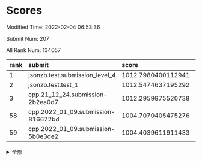 # Scores

Modified Time: 2022-02-04 06:53:36

Submit Num: 207

All Rank Num: 134057

| rank |               submit               |       score        |       sigma        | pk_num |
| :--- | :--------------------------------- | :----------------- | :----------------- | :----- |
| 1    | jsonzb.test.submission_level_4     | 1012.7980400112941 | 0.7826814823471451 | 2592   |
| 2    | jsonzb.test.test_1                 | 1012.5474637195292 | 0.7977143588243656 | 2586   |
| 3    | cpp.21_12_24.submission-2b2ea0d7   | 1012.2959975520738 | 0.7910209456695584 | 2590   |
| 58   | cpp.2022_01_09.submission-816672bd | 1004.7070405475276 | 0.715103078103693  | 2587   |
| 59   | cpp.2022_01_09.submission-5b0e3de2 | 1004.4039611911433 | 0.7242940139827801 | 2592   |


<details>
<summary>全部</summary>

| rank |                 submit                 |       score        |       sigma        | pk_num |
| :--- | :------------------------------------- | :----------------- | :----------------- | :----- |
| 1    | jsonzb.test.submission_level_4         | 1012.7980400112941 | 0.7826814823471451 | 2592   |
| 2    | jsonzb.test.test_1                     | 1012.5474637195292 | 0.7977143588243656 | 2586   |
| 3    | cpp.21_12_24.submission-2b2ea0d7       | 1012.2959975520738 | 0.7910209456695584 | 2590   |
| 4    | gobigger.level_3.submission_level_3_48 | 1012.1559719509258 | 0.7671177214474162 | 2593   |
| 5    | gobigger.level_3.submission_level_3_18 | 1011.7533742269384 | 0.7802597485807372 | 2590   |
| 6    | gobigger.level_3.submission_level_3_16 | 1011.6352581292624 | 0.7734326628032883 | 2595   |
| 7    | gobigger.level_3.submission_level_3_26 | 1011.4120240158886 | 0.7781417111331942 | 2586   |
| 8    | gobigger.level_3.submission_level_3_46 | 1011.2027176162982 | 0.7579058781585124 | 2594   |
| 9    | gobigger.level_3.submission_level_3_49 | 1011.1931345908267 | 0.7648150099060068 | 2593   |
| 10   | gobigger.level_3.submission_level_3_38 | 1011.1898478107956 | 0.7614822335315496 | 2590   |
| 11   | gobigger.level_3.submission_level_3_41 | 1011.0966145465835 | 0.7575339057185171 | 2591   |
| 12   | gobigger.level_3.submission_level_3_14 | 1011.0892107592805 | 0.7870613291123961 | 2592   |
| 13   | gobigger.level_3.submission_level_3_3  | 1011.0813176292597 | 0.7804520680754843 | 2595   |
| 14   | gobigger.level_3.submission_level_3_0  | 1010.860903164379  | 0.7590618566445202 | 2588   |
| 15   | gobigger.level_3.submission_level_3_34 | 1010.7551965558265 | 0.7731568267662287 | 2586   |
| 16   | gobigger.level_3.submission_level_3_19 | 1010.6673235202297 | 0.7511357735026133 | 2592   |
| 17   | gobigger.level_3.submission_level_3_37 | 1010.4944626161803 | 0.7653324720624931 | 2590   |
| 18   | gobigger.level_3.submission_level_3_6  | 1010.4897917184554 | 0.7734957239707922 | 2593   |
| 19   | gobigger.level_3.submission_level_3_30 | 1010.3737544585856 | 0.7382800630140494 | 2590   |
| 20   | gobigger.level_3.submission_level_3_29 | 1010.3253344692616 | 0.7799381702205673 | 2586   |
| 21   | gobigger.level_3.submission_level_3_10 | 1010.2903784118303 | 0.7794960487404994 | 2589   |
| 22   | gobigger.level_3.submission_level_3_35 | 1010.242937225026  | 0.7507084720815148 | 2592   |
| 23   | gobigger.level_3.submission_level_3_8  | 1010.1493741873483 | 0.768909285748106  | 2587   |
| 24   | gobigger.level_3.submission_level_3_40 | 1010.1381618901885 | 0.7557205024364541 | 2588   |
| 25   | gobigger.level_3.submission_level_3_11 | 1010.0450156888409 | 0.7477996892200931 | 2591   |
| 26   | gobigger.level_3.submission_level_3_21 | 1009.9954970545266 | 0.764448705844124  | 2594   |
| 27   | gobigger.level_3.submission_level_3_5  | 1009.8903565680581 | 0.7424097713240612 | 2594   |
| 28   | gobigger.level_3.submission_level_3_45 | 1009.8750760636286 | 0.7611097107578118 | 2594   |
| 29   | gobigger.level_3.submission_level_3_9  | 1009.8404563561312 | 0.7464635367420978 | 2586   |
| 30   | gobigger.level_3.submission_level_3_25 | 1009.8192368857921 | 0.7445430030805329 | 2591   |
| 31   | gobigger.level_3.submission_level_3_15 | 1009.8047287998162 | 0.7684259689332864 | 2589   |
| 32   | gobigger.level_3.submission_level_3_31 | 1009.7975065670709 | 0.7356024211683111 | 2593   |
| 33   | gobigger.level_3.submission_level_3_24 | 1009.7642843570476 | 0.7472812070330942 | 2592   |
| 34   | gobigger.level_3.submission_level_3_39 | 1009.7327141667234 | 0.752727262594908  | 2590   |
| 35   | gobigger.level_3.submission_level_3_20 | 1009.6715742652107 | 0.7639420413847687 | 2589   |
| 36   | gobigger.level_3.submission_level_3_17 | 1009.6365175398148 | 0.7731878022865775 | 2596   |
| 37   | gobigger.level_3.submission_level_3_32 | 1009.6182831805462 | 0.7542210260893041 | 2597   |
| 38   | gobigger.level_3.submission_level_3_7  | 1009.4634771767418 | 0.7682026193860327 | 2588   |
| 39   | gobigger.level_3.submission_level_3_42 | 1009.406208705709  | 0.7384650893548612 | 2589   |
| 40   | gobigger.level_3.submission_level_3_22 | 1009.283107981708  | 0.7699032314005798 | 2589   |
| 41   | gobigger.level_3.submission_level_3_1  | 1009.2112720401594 | 0.7551611544171701 | 2591   |
| 42   | gobigger.level_3.submission_level_3_44 | 1009.1935090514315 | 0.7761003053826918 | 2595   |
| 43   | gobigger.level_3.submission_level_3_13 | 1009.1744342172719 | 0.7558063695843206 | 2589   |
| 44   | gobigger.level_3.submission_level_3_2  | 1009.1108213390789 | 0.7652332139144608 | 2592   |
| 45   | gobigger.level_3.submission_level_3_12 | 1009.1011015363069 | 0.7491515993860699 | 2592   |
| 46   | gobigger.level_3.submission_level_3_36 | 1009.0086433966211 | 0.7568923960075455 | 2590   |
| 47   | gobigger.level_3.submission_level_3_28 | 1009.0008276845175 | 0.7570556931335691 | 2590   |
| 48   | gobigger.level_3.submission_level_3_47 | 1008.982746876701  | 0.7550045224143844 | 2588   |
| 49   | gobigger.level_3.submission_level_3_4  | 1008.9190390059899 | 0.7404335016486315 | 2587   |
| 50   | gobigger.level_3.submission_level_3_43 | 1008.8930162192647 | 0.7236821694361778 | 2595   |
| 51   | gobigger.level_3.submission_level_3_23 | 1008.7163565354314 | 0.7640530525290777 | 2590   |
| 52   | gobigger.level_3.submission_level_3_33 | 1008.6765911885271 | 0.7395921782586212 | 2590   |
| 53   | gobigger.level_3.submission_level_3_27 | 1008.5599267783856 | 0.7486178594802259 | 2586   |
| 54   | gobigger.level_1.submission_level_1_43 | 1005.3170837077713 | 0.7241305082224014 | 2592   |
| 55   | gobigger.level_1.submission_level_1_27 | 1004.7671096505788 | 0.7193503889251859 | 2597   |
| 56   | gobigger.level_1.submission_level_1_45 | 1004.7597343884152 | 0.7164796028877074 | 2588   |
| 57   | gobigger.level_1.submission_level_1_15 | 1004.7209669516668 | 0.7188310421323906 | 2592   |
| 58   | cpp.2022_01_09.submission-816672bd     | 1004.7070405475276 | 0.715103078103693  | 2587   |
| 59   | cpp.2022_01_09.submission-5b0e3de2     | 1004.4039611911433 | 0.7242940139827801 | 2592   |
| 60   | gobigger.level_1.submission_level_1_3  | 1004.274330742519  | 0.720510005100086  | 2588   |
| 61   | gobigger.level_1.submission_level_1_32 | 1004.2127629542078 | 0.7196671188816763 | 2593   |
| 62   | gobigger.level_1.submission_level_1_40 | 1004.1493572771967 | 0.7160173649583179 | 2590   |
| 63   | gobigger.level_1.submission_level_1_18 | 1004.1136660469756 | 0.7203913194968931 | 2595   |
| 64   | gobigger.level_1.submission_level_1_20 | 1004.0601625630206 | 0.7260887303836892 | 2587   |
| 65   | gobigger.level_1.submission_level_1_39 | 1004.0227227124465 | 0.7245845116298639 | 2589   |
| 66   | gobigger.level_1.submission_level_1_1  | 1004.0033747859104 | 0.7129067149040726 | 2586   |
| 67   | gobigger.level_1.submission_level_1_49 | 1003.8832820598764 | 0.7242022493745269 | 2592   |
| 68   | gobigger.level_1.submission_level_1_48 | 1003.8769449790996 | 0.7221123319915477 | 2594   |
| 69   | gobigger.level_1.submission_level_1_14 | 1003.8640452289336 | 0.7198506828597587 | 2593   |
| 70   | gobigger.level_1.submission_level_1_6  | 1003.813492984118  | 0.7111209939174032 | 2593   |
| 71   | gobigger.level_1.submission_level_1_25 | 1003.7522576216635 | 0.7195493035433823 | 2590   |
| 72   | gobigger.level_1.submission_level_1_35 | 1003.7225607471319 | 0.7292433757369724 | 2587   |
| 73   | gobigger.level_1.submission_level_1_37 | 1003.6695762802538 | 0.7170769514936921 | 2595   |
| 74   | gobigger.level_1.submission_level_1_36 | 1003.6692433136262 | 0.7209735580292781 | 2592   |
| 75   | gobigger.level_1.submission_level_1_4  | 1003.6311599094163 | 0.7150603340960318 | 2586   |
| 76   | gobigger.level_1.submission_level_1_38 | 1003.6078902383426 | 0.7109301485422674 | 2592   |
| 77   | gobigger.level_1.submission_level_1_12 | 1003.5073758245192 | 0.712542592062831  | 2589   |
| 78   | gobigger.level_1.submission_level_1_47 | 1003.459354961472  | 0.7218662285037686 | 2589   |
| 79   | gobigger.level_1.submission_level_1_5  | 1003.4538556120629 | 0.7161045015735652 | 2592   |
| 80   | gobigger.level_1.submission_level_1_8  | 1003.409406103626  | 0.7070373292389269 | 2590   |
| 81   | gobigger.level_1.submission_level_1_31 | 1003.3488749429137 | 0.7117074472762696 | 2592   |
| 82   | gobigger.level_1.submission_level_1_16 | 1003.307320886607  | 0.7070130513364871 | 2590   |
| 83   | gobigger.level_1.submission_level_1_19 | 1003.2052267644141 | 0.7141310467934282 | 2592   |
| 84   | gobigger.level_1.submission_level_1_33 | 1003.193322140454  | 0.7133500461502243 | 2591   |
| 85   | gobigger.level_1.submission_level_1_9  | 1003.1668180638984 | 0.7239428186768228 | 2586   |
| 86   | gobigger.level_1.submission_level_1_26 | 1003.1526323178261 | 0.7158202724822598 | 2592   |
| 87   | gobigger.level_1.submission_level_1_2  | 1003.0643797485608 | 0.7037431586881828 | 2590   |
| 88   | gobigger.level_1.submission_level_1_34 | 1002.98944846399   | 0.7110144708409651 | 2592   |
| 89   | gobigger.level_1.submission_level_1_17 | 1002.8176250936986 | 0.7137606484179315 | 2591   |
| 90   | gobigger.level_1.submission_level_1_23 | 1002.7840583363952 | 0.7241103498707417 | 2587   |
| 91   | gobigger.level_1.submission_level_1_21 | 1002.7589361798507 | 0.7064703351334712 | 2589   |
| 92   | gobigger.level_1.submission_level_1_41 | 1002.7059234855615 | 0.718878680840015  | 2591   |
| 93   | gobigger.level_1.submission_level_1_24 | 1002.6268122090048 | 0.7232130321077692 | 2587   |
| 94   | gobigger.level_1.submission_level_1_11 | 1002.5954503045892 | 0.7119102729061079 | 2593   |
| 95   | gobigger.level_1.submission_level_1_44 | 1002.5272293369451 | 0.7217096861281048 | 2591   |
| 96   | gobigger.level_1.submission_level_1_28 | 1002.3861156534534 | 0.7048664170794161 | 2588   |
| 97   | gobigger.level_1.submission_level_1_22 | 1002.315673152323  | 0.7143344654015797 | 2591   |
| 98   | gobigger.level_1.submission_level_1_42 | 1002.2695216233024 | 0.7143420808488252 | 2595   |
| 99   | gobigger.level_1.submission_level_1_10 | 1002.2574615888332 | 0.7042105657066521 | 2594   |
| 100  | gobigger.level_1.submission_level_1_7  | 1002.2393399174744 | 0.704113452528824  | 2588   |
| 101  | gobigger.level_1.submission_level_1_0  | 1002.1863535721695 | 0.7222302692902328 | 2595   |
| 102  | gobigger.level_1.submission_level_1_13 | 1002.1783500736477 | 0.7092918159360685 | 2589   |
| 103  | gobigger.level_1.submission_level_1_29 | 1002.0331018789391 | 0.7163806129753628 | 2589   |
| 104  | gobigger.level_1.submission_level_1_46 | 1002.0096612676198 | 0.7142277784925345 | 2584   |
| 105  | gobigger.level_1.submission_level_1_30 | 1001.8770488615755 | 0.7225791892837612 | 2594   |
| 106  | gobigger.random.submission_random_7    | 997.8251946292373  | 0.7093349287370284 | 2592   |
| 107  | gobigger.random.submission_random_1    | 997.4393209008597  | 0.7156166955318084 | 2588   |
| 108  | gobigger.random.submission_random_10   | 997.407598151951   | 0.7037266006597688 | 2589   |
| 109  | gobigger.random.submission_random_32   | 996.9095155310235  | 0.7082375661293051 | 2592   |
| 110  | gobigger.random.submission_random_5    | 996.6920014078192  | 0.7268756044715728 | 2589   |
| 111  | gobigger.random.submission_random_49   | 996.5325481459537  | 0.7160375757096306 | 2593   |
| 112  | gobigger.random.submission_random_2    | 996.3979440810741  | 0.7138645150694221 | 2590   |
| 113  | gobigger.random.submission_random_13   | 996.3966349702148  | 0.7098697538432193 | 2591   |
| 114  | gobigger.random.submission_random_3    | 996.3940986161479  | 0.7112571883135038 | 2594   |
| 115  | gobigger.random.submission_random_11   | 996.3589163440206  | 0.7050833559317224 | 2591   |
| 116  | gobigger.random.submission_random_25   | 996.3451498509469  | 0.7122705440254472 | 2591   |
| 117  | gobigger.random.submission_random_26   | 996.2812579910427  | 0.7170926361180305 | 2600   |
| 118  | gobigger.random.submission_random_44   | 996.2562027586753  | 0.7066099994401235 | 2593   |
| 119  | gobigger.random.submission_random_47   | 996.250304013587   | 0.713792622005031  | 2592   |
| 120  | gobigger.random.submission_random_24   | 996.2064505408034  | 0.7094528725077088 | 2591   |
| 121  | gobigger.random.submission_random_18   | 996.1699551412124  | 0.7065155194827273 | 2589   |
| 122  | gobigger.random.submission_random_42   | 996.1269689313533  | 0.7215409449802717 | 2589   |
| 123  | gobigger.random.submission_random_22   | 996.1035308422379  | 0.7075092220758293 | 2589   |
| 124  | gobigger.random.submission_random_16   | 996.0070167178096  | 0.7073988193790446 | 2591   |
| 125  | gobigger.random.submission_random_6    | 996.0027321926356  | 0.704959947536345  | 2590   |
| 126  | gobigger.random.submission_random_31   | 996.0022155075752  | 0.711926393851193  | 2588   |
| 127  | gobigger.random.submission_random_12   | 995.958449641432   | 0.7165653063516948 | 2594   |
| 128  | gobigger.random.submission_random_4    | 995.9356944799829  | 0.7050235366833938 | 2586   |
| 129  | gobigger.random.submission_random_36   | 995.8478298316745  | 0.7146269677012519 | 2588   |
| 130  | gobigger.random.submission_random_9    | 995.8473750170998  | 0.7134301857792064 | 2593   |
| 131  | gobigger.random.submission_random_14   | 995.7839951127143  | 0.7172701327607451 | 2595   |
| 132  | gobigger.random.submission_random_19   | 995.7400959841402  | 0.723037156179561  | 2595   |
| 133  | gobigger.random.submission_random_20   | 995.7270273416011  | 0.7041755195412394 | 2592   |
| 134  | gobigger.random.submission_random_40   | 995.6781141589174  | 0.7141074655189585 | 2587   |
| 135  | gobigger.random.submission_random_38   | 995.6146966841748  | 0.7032667685643404 | 2594   |
| 136  | gobigger.random.submission_random_37   | 995.6060109033026  | 0.7188814802519862 | 2587   |
| 137  | gobigger.random.submission_random_30   | 995.5985506909363  | 0.7143632618934502 | 2589   |
| 138  | gobigger.random.submission_random_41   | 995.5463271117163  | 0.7071322921257955 | 2591   |
| 139  | gobigger.random.submission_random_35   | 995.5463190043048  | 0.7089807900318563 | 2589   |
| 140  | gobigger.random.submission_random_48   | 995.5453687607373  | 0.7100446603463133 | 2590   |
| 141  | gobigger.random.submission_random_28   | 995.4895426200632  | 0.7372635412643288 | 2589   |
| 142  | gobigger.random.submission_random_23   | 995.4522987133536  | 0.7133571256366869 | 2593   |
| 143  | gobigger.random.submission_random_8    | 995.4500006857384  | 0.7116686174725916 | 2595   |
| 144  | gobigger.random.submission_random_33   | 995.3997059285489  | 0.6963669980563634 | 2592   |
| 145  | gobigger.random.submission_random_29   | 995.2578219987879  | 0.7171609336560244 | 2591   |
| 146  | gobigger.random.submission_random_17   | 995.2542645068877  | 0.7213958367159078 | 2593   |
| 147  | gobigger.random.submission_random_43   | 995.2158903502316  | 0.7146365603522598 | 2596   |
| 148  | gobigger.random.submission_random_0    | 995.1958618083598  | 0.7128938499218619 | 2591   |
| 149  | gobigger.random.submission_random_27   | 995.1735996599408  | 0.7128552567260225 | 2587   |
| 150  | gobigger.random.submission_random_15   | 995.1677396877504  | 0.7081809092485861 | 2585   |
| 151  | gobigger.random.submission_random_46   | 995.1486908192737  | 0.7123065190789625 | 2592   |
| 152  | gobigger.random.submission_random_34   | 995.017841953025   | 0.710099072329412  | 2590   |
| 153  | gobigger.random.submission_random_39   | 994.995154301227   | 0.7125727586065143 | 2588   |
| 154  | gobigger.random.submission_random_21   | 994.8526696660448  | 0.7153238221981597 | 2589   |
| 155  | gobigger.level_2.submission_level_2_13 | 994.3715943667552  | 0.7225702503881928 | 2590   |
| 156  | gobigger.level_2.submission_level_2_27 | 993.9566279102186  | 0.7515251545641647 | 2588   |
| 157  | gobigger.level_2.submission_level_2_46 | 993.9326649086523  | 0.7365006184461744 | 2591   |
| 158  | gobigger.level_2.submission_level_2_6  | 993.8533850051354  | 0.737765315125394  | 2594   |
| 159  | gobigger.random.submission_random_45   | 993.6821724574182  | 0.7305346208325034 | 2587   |
| 160  | gobigger.level_2.submission_level_2_42 | 993.6560862836086  | 0.7585152210773448 | 2597   |
| 161  | gobigger.level_2.submission_level_2_4  | 993.6234869813538  | 0.7440215858449379 | 2591   |
| 162  | gobigger.level_2.submission_level_2_7  | 993.3592724259622  | 0.7378603319599359 | 2588   |
| 163  | gobigger.level_2.submission_level_2_17 | 993.0852278065901  | 0.7276796386424063 | 2594   |
| 164  | gobigger.level_2.submission_level_2_37 | 993.0411494975202  | 0.7270542819721144 | 2588   |
| 165  | gobigger.level_2.submission_level_2_47 | 992.9181958787299  | 0.7443787659269865 | 2590   |
| 166  | gobigger.level_2.submission_level_2_2  | 992.6790425487359  | 0.737891921682475  | 2594   |
| 167  | gobigger.level_2.submission_level_2_25 | 992.6313257364226  | 0.7503740843284388 | 2588   |
| 168  | gobigger.level_2.submission_level_2_16 | 992.6017170789697  | 0.740693772503402  | 2591   |
| 169  | gobigger.level_2.submission_level_2_14 | 992.5763455370115  | 0.7329101147142258 | 2590   |
| 170  | gobigger.level_2.submission_level_2_10 | 992.3536478873428  | 0.7391580571710598 | 2591   |
| 171  | gobigger.level_2.submission_level_2_0  | 992.3431972468597  | 0.7648931147146131 | 2588   |
| 172  | gobigger.level_2.submission_level_2_30 | 992.2600478151284  | 0.743944211299909  | 2594   |
| 173  | gobigger.level_2.submission_level_2_31 | 992.1841630881337  | 0.7488913222177842 | 2594   |
| 174  | gobigger.level_2.submission_level_2_1  | 992.1423141165812  | 0.759075946856008  | 2587   |
| 175  | gobigger.level_2.submission_level_2_20 | 992.1017173663209  | 0.7356947057857994 | 2592   |
| 176  | gobigger.level_2.submission_level_2_23 | 992.0842498523065  | 0.7660472515833273 | 2584   |
| 177  | gobigger.level_2.submission_level_2_18 | 991.9784117442878  | 0.7426203962176973 | 2585   |
| 178  | gobigger.level_2.submission_level_2_41 | 991.9097209988612  | 0.7544699842140143 | 2588   |
| 179  | gobigger.level_2.submission_level_2_28 | 991.9065313281228  | 0.7737390383826716 | 2596   |
| 180  | gobigger.level_2.submission_level_2_21 | 991.8541511966044  | 0.7522199193396516 | 2587   |
| 181  | gobigger.level_2.submission_level_2_38 | 991.7611580358165  | 0.7523802339009771 | 2594   |
| 182  | gobigger.level_2.submission_level_2_40 | 991.6647244677997  | 0.758067833749632  | 2586   |
| 183  | gobigger.level_2.submission_level_2_26 | 991.650784634788   | 0.7679111153937755 | 2593   |
| 184  | gobigger.level_2.submission_level_2_49 | 991.6329622721308  | 0.7280794585567418 | 2589   |
| 185  | gobigger.level_2.submission_level_2_34 | 991.5943674740042  | 0.7457527356430566 | 2586   |
| 186  | gobigger.level_2.submission_level_2_11 | 991.5688117700001  | 0.7383763964311577 | 2590   |
| 187  | gobigger.level_2.submission_level_2_24 | 991.5134891164647  | 0.7464994865555239 | 2589   |
| 188  | gobigger.level_2.submission_level_2_33 | 991.511912506934   | 0.7533936883594162 | 2592   |
| 189  | gobigger.level_2.submission_level_2_3  | 991.4834049395085  | 0.7511055998361634 | 2586   |
| 190  | gobigger.level_2.submission_level_2_22 | 991.4499465921135  | 0.7568524222135021 | 2589   |
| 191  | gobigger.level_2.submission_level_2_29 | 991.4338394004874  | 0.7459732464416666 | 2596   |
| 192  | gobigger.level_2.submission_level_2_9  | 991.2933114649658  | 0.7610049943894202 | 2592   |
| 193  | gobigger.level_2.submission_level_2_39 | 991.284570646024   | 0.7482379516911891 | 2585   |
| 194  | gobigger.level_2.submission_level_2_8  | 991.2381289976033  | 0.7603592535572835 | 2589   |
| 195  | gobigger.level_2.submission_level_2_45 | 991.1988605168773  | 0.7547410219919379 | 2587   |
| 196  | gobigger.level_2.submission_level_2_12 | 991.0891108083939  | 0.7659805834278958 | 2593   |
| 197  | gobigger.level_2.submission_level_2_44 | 991.012288196728   | 0.7506706790246835 | 2589   |
| 198  | gobigger.level_2.submission_level_2_32 | 990.9534569074348  | 0.7611679307497549 | 2590   |
| 199  | gobigger.level_2.submission_level_2_19 | 990.9086129344233  | 0.7292192625036874 | 2594   |
| 200  | gobigger.level_2.submission_level_2_36 | 990.8626111411311  | 0.7655730234936158 | 2589   |
| 201  | gobigger.level_2.submission_level_2_15 | 990.8248243272275  | 0.7624432328610246 | 2586   |
| 202  | gobigger.level_2.submission_level_2_48 | 990.8004952244229  | 0.757276326699878  | 2588   |
| 203  | gobigger.level_2.submission_level_2_35 | 990.5015366401359  | 0.7586022011921102 | 2588   |
| 204  | gobigger.level_2.submission_level_2_43 | 990.4423008614875  | 0.773703231583647  | 2590   |
| 205  | gobigger.level_2.submission_level_2_5  | 990.1973071080419  | 0.7512637967233574 | 2588   |
| 206  | gobigger.none.submission_none_1        | 977.0426149852123  | 1.4789185500844193 | 2588   |
| 207  | gobigger.none.submission_none_0        | 976.5487822178907  | 1.4693968730999007 | 2589   |

</details>